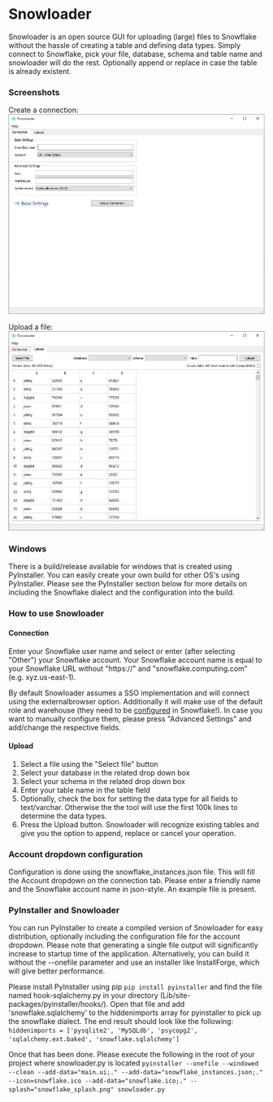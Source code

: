 # Snowloader
Snowloader is an open source GUI for uploading (large) files to Snowflake without the hassle of creating a table and defining data types. Simply connect to Snowflake, pick your file, database, schema and table name and snowloader will do the rest. Optionally append or replace in case the table is already existent.

### Screenshots
Create a connection:
![imagename](connection.png)

Upload a file:
![imagename](upload.png)

### Windows
There is a build/release available for windows that is created using PyInstaller. You can easily create your own build for other OS's using PyInstaller. Please see the PyInstaller section below for more details on including the Snowflake dialect and the configuration into the build.

### How to use Snowloader
#### Connection
Enter your Snowflake user name and select or enter (after selecting "Other") your Snowflake account. Your Snowflake account name is equal to your Snowflake URL without "https://" and "snowflake.computing.com" (e.g. xyz.us-east-1).

By default Snowloader assumes a SSO implementation and will connect using the externalbrowser option. Additionally it will make use of the default role and warehouse (they need to be [configured](https://docs.snowflake.com/en/sql-reference/sql/alter-user.html) in Snowflake!). In case you want to manually configure them, please press "Advanced Settings" and add/change the respective fields.

#### Upload
1. Select a file using the "Select file" button
2. Select your database in the related drop down box
3. Select your schema in the related drop down box
4. Enter your table name in the table field
5. Optionally, check the box for setting the data type for all fields to text/varchar. Otherwise the the tool will use the first 100k lines to determine the data types.
6. Press the Upload button. Snowloader will recognize existing tables and give you the option to append, replace or cancel your operation.

### Account dropdown configuration
Configuration is done using the snowflake_instances.json file. This will fill the Account dropdown on the connection tab. Please enter a friendly name and the Snowflake account name in json-style. An example file is present.

### PyInstaller and Snowloader
You can run PyInstaller to create a compiled version of Snowloader for easy distribution, optionally including the configuration file for the account dropdown. Please note that generating a single file output will significantly increase to startup time of the application. Alternatively, you can build it without the --onefile parameter and use an installer like InstallForge, which will give better performance.

Please install PyInstaller using pip ```pip install pyinstaller``` and find the file named hook-sqlalchemy.py in your directory (Lib/site-packages/pyinstaller/hooks/). Open that file and add 'snowflake.sqlalchemy' to the hiddenimports array for pyinstaller to pick up the snowflake dialect. The end result should look like the following:
```hiddenimports = ['pysqlite2', 'MySQLdb', 'psycopg2', 'sqlalchemy.ext.baked', 'snowflake.sqlalchemy']```

Once that has been done. Please execute the following in the root of your project where snowloader.py is located
```pyinstaller --onefile --windowed --clean --add-data="main.ui;." --add-data="snowflake_instances.json;." --icon=snowflake.ico --add-data="snowflake.ico;." --splash="snowflake_splash.png" snowloader.py```


